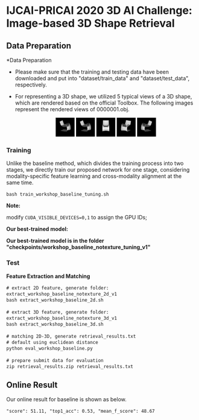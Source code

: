 # IJCAI-PRICAI 2020 3D AI Challenge: Image-based 3D Shape Retrieval 

## Data Preparation 

*Data Preparation

* Please make sure that the training and testing data have been downloaded and put into "dataset/train_data" and "dataset/test_data", respectively.

* For representing a 3D shape, we utilized 5 typical views of a 3D shape, which are rendered based on the official Toolbox. The following images represent the rendered views of 0000001.obj. 

  <center class='half'>
      <img src="dataset\examples\0000005.png" alt="0000005" style="zoom:10%;" />
      <img src="dataset\examples\0000005.png" alt="0000006" style="zoom:10%;" />
      <img src="dataset\examples\0000007.png" alt="0000007" style="zoom:10%;" />
      <img src="dataset\examples\0000008.png" alt="0000008" style="zoom:10%;" />
      <img src="dataset\examples\0000009.png" alt="0000009" style="zoom:10%;" />
  <center>

 
### Training

Unlike the baseline method, which divides the training process into two stages, we directly train our proposed network for one stage, considering modality-specific feature learning and cross-modality alignment at the same time. 

```
bash train_workshop_baseline_tuning.sh
```
**Note:** 

modify ``CUDA_VISIBLE_DEVICES=0,1``  to assign the GPU IDs;



**Our best-trained model:**

**Our best-trained model is in the folder "checkpoints/workshop_baseline_notexture_tuning_v1"**

### Test

**Feature Extraction and Matching**

```
# extract 2D feature, generate folder: extract_workshop_baseline_notexture_2d_v1
bash extract_workshop_baseline_2d.sh

# extract 3D feature, generate folder: extract_workshop_baseline_notexture_3d_v1
bash extract_workshop_baseline_3d.sh

# matching 2D-3D, generate retrieval_results.txt
# default using euclidean distance
python eval_workshop_baseline.py

# prepare submit data for evaluation
zip retrieval_results.zip retrieval_results.txt
```

## Online Result

Our online result for baseline is shown as below. 
```
"score": 51.11, "top1_acc": 0.53, "mean_f_score": 48.67
```


